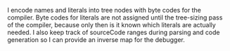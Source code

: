 I encode names and literals into tree nodes with byte codes for the compiler. Byte codes for literals are not assigned until the tree-sizing pass of the compiler, because only then is it known which literals are actually needed. I also keep track of sourceCode ranges during parsing and code generation so I can provide an inverse map for the debugger.